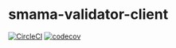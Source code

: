 # smama-validator-client
[![CircleCI](https://circleci.com/gh/jiraffeinc/jiraffe-validator-client.svg?style=svg)](https://circleci.com/gh/jiraffeinc/jiraffe-validator-client)
[![codecov](https://codecov.io/gh/jiraffeinc/jiraffe-validator-client/branch/master/graph/badge.svg)](https://codecov.io/gh/jiraffeinc/jiraffe-validator-client)
